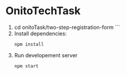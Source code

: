 # OnitoTechTask

 
1.   cd onitoTask/two-step-registration-form
    ```
2. Install dependencies:
    ```
    npm install
    ```
4. Run developement server
   ```
   npm start
